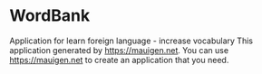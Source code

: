 # WordBank
Application for learn foreign language - increase vocabulary
This application generated by https://mauigen.net. 
You can use https://mauigen.net to create an application that you need.
